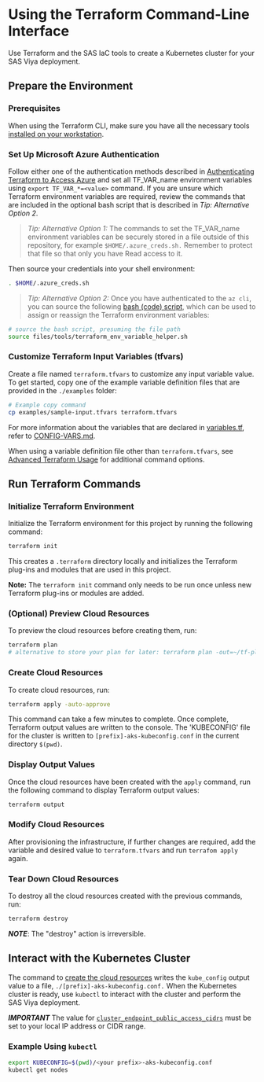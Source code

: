 # Using the Terraform Command-Line Interface

Use Terraform and the SAS IaC tools to create a Kubernetes cluster for your SAS Viya deployment.

## Prepare the Environment

### Prerequisites
When using the Terraform CLI, make sure you have all the necessary tools [installed on your workstation](../../README.md#terraform-requirements).

### Set Up Microsoft Azure Authentication

Follow either one of the authentication methods described in [Authenticating Terraform to Access Azure](./TerraformAzureAuthentication.md) and set all TF_VAR_name environment variables using `export TF_VAR_*=<value>` command.  If you are unsure which Terraform environment variables are required, review the commands that are included in the optional bash script that is described in *Tip: Alternative Option 2*.

> *Tip: Alternative Option 1:*  The commands to set the TF_VAR_name environment variables can be securely stored in a file outside of this repository, for example `$HOME/.azure_creds.sh.` Remember to protect that file so that only you have Read access to it.

Then source your credentials into your shell environment:

```bash
. $HOME/.azure_creds.sh
```

> *Tip: Alternative Option 2:*  Once you have authenticated to the `az cli`, you can source the following
[bash (code) script](../../files/tools/terraform_env_variable_helper.sh), which can be used to assign or reassign the Terraform environment variables:

```bash
# source the bash script, presuming the file path
source files/tools/terraform_env_variable_helper.sh
```

### Customize Terraform Input Variables (tfvars)

Create a file named `terraform.tfvars` to customize any input variable value. To get started, copy one of the example variable definition files that are provided
in the `./examples` folder: 

```bash
# Example copy command
cp examples/sample-input.tfvars terraform.tfvars
```

For more information about the variables that are declared in [variables.tf](variables.tf), refer to [CONFIG-VARS.md](docs/CONFIG-VARS.md).

When using a variable definition file other than `terraform.tfvars`, see [Advanced Terraform Usage](docs/user/AdvancedTerraformUsage.md) for additional command options.

## Run Terraform Commands

### Initialize Terraform Environment

Initialize the Terraform environment for this project by running the following command:

```bash
terraform init
```

This creates a `.terraform` directory locally and initializes the Terraform plug-ins and modules that are used in this project.

**Note:** The `terraform init` command only needs to be run once unless new Terraform plug-ins or modules are added.

### (Optional) Preview Cloud Resources

To preview the cloud resources before creating them, run:

```bash
terraform plan
# alternative to store your plan for later: terraform plan -out=~/tf-plan.out 
```
### Create Cloud Resources

To create cloud resources, run:

```bash
terraform apply -auto-approve
```

This command can take a few minutes to complete. Once complete, Terraform output values are written to the console. The 'KUBECONFIG' file for the cluster is written to `[prefix]-aks-kubeconfig.conf` in the current directory `$(pwd)`.

### Display Output Values

Once the cloud resources have been created with the `apply` command, run the following command to display Terraform output values: 

```bash
terraform output
```

### Modify Cloud Resources

After provisioning the infrastructure, if further changes are required, add the variable and desired value to `terraform.tfvars` and run `terrafom apply` again.


### Tear Down Cloud Resources

To destroy all the cloud resources created with the previous commands, run:

```bash
terraform destroy
```
_**NOTE**_: The "destroy" action is irreversible.

## Interact with the Kubernetes Cluster

The command to [create the cloud resources](#create-cloud-resources) writes the `kube_config` output value to a file, `./[prefix]-aks-kubeconfig.conf.` When the Kubernetes cluster is ready, use `kubectl` to interact with the cluster and perform the SAS Viya deployment.

_**IMPORTANT**_ The value for [`cluster_endpoint_public_access_cidrs`](../CONFIG-VARS.md#admin-access) must be set to your local IP address or CIDR range.

### Example Using `kubectl` 

```bash
export KUBECONFIG=$(pwd)/<your prefix>-aks-kubeconfig.conf
kubectl get nodes
```
